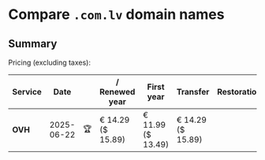 # Compare `.com.lv` domain names

## Summary

Pricing (excluding taxes):

| Service | Date |  | / Renewed year | First year | Transfer | Restoration |
|--|--|--|--|--|--|--|
| **OVH** | 2025-06-22 | 🏆 | € 14.29<br>($ 15.89) | € 11.99<br>($ 13.49) | € 14.29<br>($ 15.89) |  |
